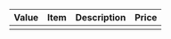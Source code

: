 
| Value | Item | Description | Price |
| ----- | ---- | ----------- | ----- |
|       |      |             |       |
